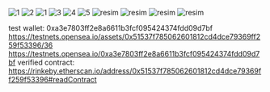 ![1](https://user-images.githubusercontent.com/34207598/158283330-1cae7677-9ca1-4a47-89b3-64b16656294b.png)
![2](https://user-images.githubusercontent.com/34207598/158283333-3dbc0eb1-50d5-4c62-b3a3-bb4d216ca9a2.png)
![1](https://user-images.githubusercontent.com/34207598/158283335-95a700a3-7070-474c-afa8-ee58054b9a77.png)
![3](https://user-images.githubusercontent.com/34207598/158283337-729d3baa-e815-49fc-9658-bec870a0c08e.png)
![4](https://user-images.githubusercontent.com/34207598/158283340-b55f021c-16b6-4603-9154-b27861a4a6d1.png)
![5](https://user-images.githubusercontent.com/34207598/158283343-cec14038-2791-44cc-a0db-f3c1a1e34a99.png)
![resim](https://user-images.githubusercontent.com/34207598/158283530-086d7900-4ec9-4d43-954c-d1a78eb77adf.png)
![resim](https://user-images.githubusercontent.com/34207598/158283586-ce48f71a-9b5c-437f-9876-8ba0a7ba2415.png)
![resim](https://user-images.githubusercontent.com/34207598/158283612-4b71fb3b-48e8-4c4b-b722-07cbace445e2.png)
![resim](https://user-images.githubusercontent.com/34207598/158283669-4f22aa2b-9a22-47ec-b7ae-74e2c15bb904.png)

test wallet: 0xa3e7803ff2e8a6611b3fcf095424374fdd09d7bf
https://testnets.opensea.io/assets/0x51537f785062601812cd4dce79369ff259f53396/36
https://testnets.opensea.io/0xa3e7803ff2e8a6611b3fcf095424374fdd09d7bf
verified contract: https://rinkeby.etherscan.io/address/0x51537f785062601812cd4dce79369ff259f53396#readContract
